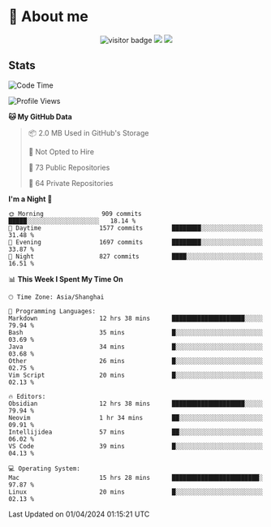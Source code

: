 <!-- ![](https://youpai.roccoshi.top/img/20200804214216.png) -->

# 🧐 About me
 
<p align="center">
<img src="https://visitor-badge.laobi.icu/badge?page_id=Lincest.Lincest&title=hits" alt="visitor badge"/>
<a href="mailto:imroccoshi@gmail.com"><img src="https://img.shields.io/badge/gmail-imroccoshi%40gmail.com-red"></a>
<a href="https://blog.roccoshi.top"><img src="https://img.shields.io/badge/blog-roccoshi-green"></a>
</p>

## Stats

<!--START_SECTION:waka-->
![Code Time](http://img.shields.io/badge/Code%20Time-1%2C028%20hrs%2036%20mins-blue)

![Profile Views](http://img.shields.io/badge/Profile%20Views-0-blue)

**🐱 My GitHub Data** 

> 📦 2.0 MB Used in GitHub's Storage 
 > 
> 🚫 Not Opted to Hire
 > 
> 📜 73 Public Repositories 
 > 
> 🔑 64 Private Repositories 
 > 
**I'm a Night 🦉** 

```text
🌞 Morning                909 commits         █████░░░░░░░░░░░░░░░░░░░░   18.14 % 
🌆 Daytime                1577 commits        ████████░░░░░░░░░░░░░░░░░   31.48 % 
🌃 Evening                1697 commits        ████████░░░░░░░░░░░░░░░░░   33.87 % 
🌙 Night                  827 commits         ████░░░░░░░░░░░░░░░░░░░░░   16.51 % 
```


📊 **This Week I Spent My Time On** 

```text
🕑︎ Time Zone: Asia/Shanghai

💬 Programming Languages: 
Markdown                 12 hrs 38 mins      ████████████████████░░░░░   79.94 % 
Bash                     35 mins             █░░░░░░░░░░░░░░░░░░░░░░░░   03.69 % 
Java                     34 mins             █░░░░░░░░░░░░░░░░░░░░░░░░   03.68 % 
Other                    26 mins             █░░░░░░░░░░░░░░░░░░░░░░░░   02.75 % 
Vim Script               20 mins             █░░░░░░░░░░░░░░░░░░░░░░░░   02.13 % 

🔥 Editors: 
Obsidian                 12 hrs 38 mins      ████████████████████░░░░░   79.94 % 
Neovim                   1 hr 34 mins        ██░░░░░░░░░░░░░░░░░░░░░░░   09.91 % 
Intellijidea             57 mins             ██░░░░░░░░░░░░░░░░░░░░░░░   06.02 % 
VS Code                  39 mins             █░░░░░░░░░░░░░░░░░░░░░░░░   04.13 % 

💻 Operating System: 
Mac                      15 hrs 28 mins      ████████████████████████░   97.87 % 
Linux                    20 mins             █░░░░░░░░░░░░░░░░░░░░░░░░   02.13 % 
```


 Last Updated on 01/04/2024 01:15:21 UTC
<!--END_SECTION:waka-->


